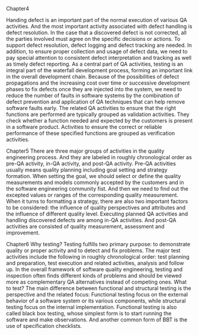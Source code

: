 Chapter4

Handing defect is an important part of the normal execution of various QA activities. And the most important activity associated with defect handling is defect resolution. In the case that a discovered defect is not corrected, all the parties involved must agree on the specific decisions or actions. To support defect resolution, defect logging and defect tracking are needed. In addition, to ensure proper collection and usage of defect data, we need to pay special attention to consistent defect interpretation and tracking as well as timely defect reporting.
	As a central part of QA activities, testing is an integral part of the waterfall development process, forming an important link in the overall development chain. Because of the possibilities of defect propagations and the increasing cost over time or successive development phases to fix defects once they are injected into the system, we need to reduce the number of faults in software systems by the combination of defect prevention and application of QA techniques that can help remove software faults early.
	The related QA activities to ensure that the right functions are performed are typically grouped as validation activities. They check whether a function needed and expected by the customers is present in a software product. Activities to ensure the correct or reliable performance of these specified functions are grouped as verification activities. 

Chapter5
There are three major groups of activities in the quality engineering process. And they are labeled in roughly chronological order as pre-QA activity, in-QA activity, and post-QA activity. 
	Pre-QA activities usually means quality planning including goal setting and strategy formation. When setting the goal, we should select or define the quality measurements and models commonly accepted by the customers and in the software engineering community fist. And then we need to find out the excepted values or ranges of the corresponding quality measurement. When it turns to formatting a strategy, there are also two important factors to be considered: the influence of quality perspectives and attributes and the influence of different quality level. Executing planned QA activities and handling discovered defects are among in-QA activities. And post-QA activities are consisted of quality measurement, assessment and improvement. 

Chapter6
Why testing? Testing fulfills two primary purpose: to demonstrate quality or proper activity and to detect and fix problems. The major test activities include the following in roughly chronological order: test planning and preparation, test execution and related activities, analysis and follow up. In the overall framework of software quality engineering, testing and inspection often finds different kinds of problems and should be viewed more as complementary QA alternatives instead of competing ones.
	What to test? The main difference between functional and structural testing is the perspective and the related focus: Functional testing focus on the external behavior of a software system or its various components, while structural testing focus on the internal implementation. Functional testing is also called black box testing, whose simplest form is to start running the software and make observations. And another common form of BBT is the use of specification checklists.










